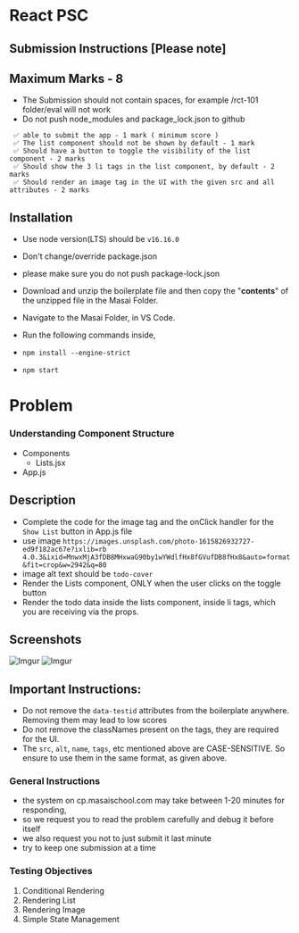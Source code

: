 # React PSC

## Submission Instructions [Please note]

## Maximum Marks - 8

- The Submission should not contain spaces, for example /rct-101 folder/eval will not work
- Do not push node_modules and package_lock.json to github

```
 ✅ able to submit the app - 1 mark ( minimum score )
 ✅ The list component should not be shown by default - 1 mark
 ✅ Should have a button to toggle the visibility of the list component - 2 marks
 ✅ Should show the 3 li tags in the list component, by default - 2 marks
 ✅ Should render an image tag in the UI with the given src and all attributes - 2 marks

```

## Installation

- Use node version(LTS) should be `v16.16.0`
- Don't change/override package.json
- please make sure you do not push package-lock.json

- Download and unzip the boilerplate file and then copy the "**contents**" of the unzipped file in the Masai Folder.
- Navigate to the Masai Folder, in VS Code.
- Run the following commands inside,
- `npm install --engine-strict`
- `npm start`

# Problem

### Understanding Component Structure

- Components
  - Lists.jsx
- App.js

## Description

- Complete the code for the image tag and the onClick handler for the `Show List` button in App.js file
- use image `https://images.unsplash.com/photo-1615826932727-ed9f182ac67e?ixlib=rb 4.0.3&ixid=MnwxMjA3fDB8MHxwaG90by1wYWdlfHx8fGVufDB8fHx8&auto=format&fit=crop&w=2942&q=80`
- image alt text should be `todo-cover`
- Render the Lists component, ONLY when the user clicks on the toggle button
- Render the todo data inside the lists component, inside li tags, which you are receiving via the props.

## Screenshots

![Imgur](https://i.imgur.com/nbYhNWw.png)
![Imgur](https://i.imgur.com/HAiMYmI.png)

## Important Instructions:

- Do not remove the `data-testid` attributes from the boilerplate anywhere. Removing them may lead to low scores
- Do not remove the classNames present on the tags, they are required for the UI.
- The `src`, `alt`, `name`, `tags`, etc mentioned above are CASE-SENSITIVE. So ensure to use them in the same format, as given above.

### General Instructions

- the system on cp.masaischool.com may take between 1-20 minutes for responding,
- so we request you to read the problem carefully and debug it before itself
- we also request you not to just submit it last minute
- try to keep one submission at a time

### Testing Objectives

1. Conditional Rendering
2. Rendering List
3. Rendering Image
4. Simple State Management
